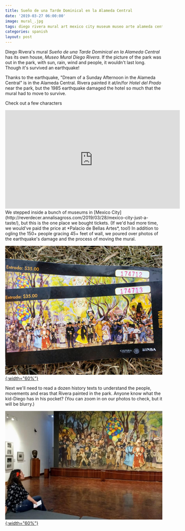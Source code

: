 ```yaml
---
title: Sueño de una Tarde Dominical en la Alameda Central
date: '2019-03-27 06:00:00'
image: mural_.jpg
tags: diego rivera mural art mexico city museum museo arte alameda central park
categories: spanish
layout: post
---
```


Diego Rivera's mural *Sueño de una Tarde Dominical en la Alameda Central* has its own house, *Museo Mural Diego Rivera*. If the picture of the park was out in the park, with sun, rain, wind and people, it wouldn't last long. Though it's survived an earthquake!

Thanks to the earthquake, "Dream of a Sunday Afternoon in the Alameda Central" is in the Alameda Central. Rivera painted it at/in/for *Hotel del Prado* near the park, but the 1985 earthquake damaged the hotel so much that the mural had to move to survive.

Check out a few characters

<iframe width="560" height="315" src="https://www.youtube-nocookie.com/embed/q3-XsZ4pqqA" frameborder="0" allow="accelerometer; autoplay; encrypted-media; gyroscope; picture-in-picture" allowfullscreen></iframe>

<br>
We stepped inside a bunch of museums in [Mexico City](http://reverdecer.annalisagross.com/2019/03/28/mexico-city-just-a-taste/), but this is the one place we bought tickets. (If we'd had more time, we would've paid the price at *Palacio de Bellas Artes*, too!) In addition to ogling the 150+ people gracing 45+ feet of wall, we poured over photos of the earthquake's damage and the process of moving the mural.

[![](/images/boletos_.jpg){:width="60%"}](/images/boletos.jpg)

Next we'll need to read a dozen history texts to understand the people, movements and eras that Rivera painted in the park. Anyone know what the kid-Diego has in his pocket? (You can zoom in on our photos to check, but it will be blurry.)

[![](/images/mural_anna_.jpg){:width="60%"}](/images/mural_anna.jpg)